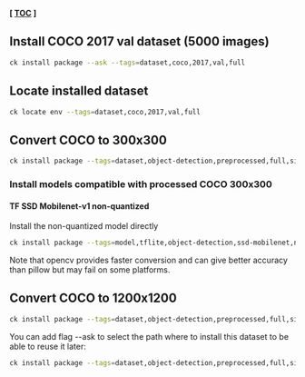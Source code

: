 **[ [TOC](../README.md) ]**

## Install COCO 2017 val dataset (5000 images)

```bash
ck install package --ask --tags=dataset,coco,2017,val,full
```

## Locate installed dataset

```bash
ck locate env --tags=dataset,coco,2017,val,full
```





## Convert COCO to 300x300

```bash
ck install package --tags=dataset,object-detection,preprocessed,full,side.300,using-pillow
```

### Install models compatible with processed COCO 300x300

#### TF SSD Mobilenet-v1 non-quantized

Install the non-quantized model directly
```bash
ck install package --tags=model,tflite,object-detection,ssd-mobilenet,non-quantized
```

Note that opencv provides faster conversion and can give better accuracy than pillow but may fail on some platforms.

## Convert COCO to 1200x1200

```bash
ck install package --tags=dataset,object-detection,preprocessed,full,side.1200
```

You can add flag --ask to select the path where to install this dataset to be able to reuse it later:
```bash
ck install package --tags=dataset,object-detection,preprocessed,full,side.1200 --ask
```
